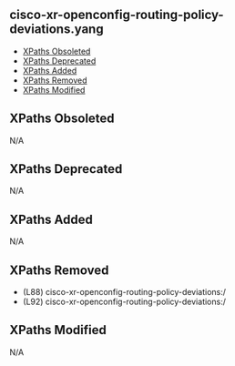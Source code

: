 ## cisco-xr-openconfig-routing-policy-deviations.yang

- [XPaths Obsoleted](#xpaths-obsoleted)
- [XPaths Deprecated](#xpaths-deprecated)
- [XPaths Added](#xpaths-added)
- [XPaths Removed](#xpaths-removed)
- [XPaths Modified](#xpaths-modified)

## XPaths Obsoleted

N/A

## XPaths Deprecated

N/A

## XPaths Added

N/A

## XPaths Removed

- (L88)	cisco-xr-openconfig-routing-policy-deviations:/
- (L92)	cisco-xr-openconfig-routing-policy-deviations:/

## XPaths Modified

N/A

